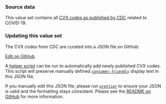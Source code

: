 ### Source data

This value set contains all [CVX codes as published by CDC](https://www2.cdc.gov/vaccines/iis/iisstandards/vaccines.asp?rpt=cvx) related to COVID-19.

### Updating this value set

The CVX codes from CDC are curated into a JSON file on GitHub:

<a href="https://github.com/dvci/shc-terminology/blob/main/input/vocabulary/covid-cvx.json" class="btn btn-primary btn-lg">Edit on GitHub</a>

A [helper script](https://github.com/dvci/shc-terminology/blob/main/script/cvx/) can be run to automatically add newly published CVX codes. This script will preserve manually defined [`consumer-friendly`](https://terminology.smarthealth.cards/CodeSystem-designation-use.html) display text in this JSON file.

If you manually edit this JSON file, please run [`prettier`](https://prettier.io/) to ensure your JSON is valid and the formatting stays consistent. Please see the [README on GitHub](https://github.com/dvci/shc-terminology/blob/main/README.md) for more information.